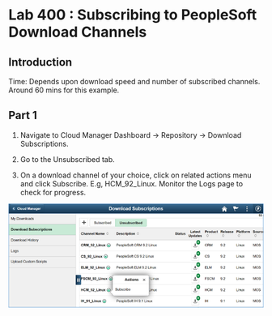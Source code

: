 # Lab 400 : Subscribing to PeopleSoft Download Channels

## Introduction

Time: Depends upon download speed and number of subscribed channels.  Around 60 mins for this example. 

## Part 1

1.	Navigate to Cloud Manager Dashboard -> Repository -> Download Subscriptions.

2.	Go to the Unsubscribed tab.

3.	On a download channel of your choice, click on related actions menu and click Subscribe. E.g, HCM_92_Linux.
 Monitor the Logs page to check for progress. 

![](./images/1.png "")